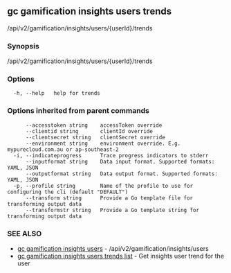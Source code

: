 ## gc gamification insights users trends

/api/v2/gamification/insights/users/{userId}/trends

### Synopsis

/api/v2/gamification/insights/users/{userId}/trends

### Options

```
  -h, --help   help for trends
```

### Options inherited from parent commands

```
      --accesstoken string    accessToken override
      --clientid string       clientId override
      --clientsecret string   clientSecret override
      --environment string    environment override. E.g. mypurecloud.com.au or ap-southeast-2
  -i, --indicateprogress      Trace progress indicators to stderr
      --inputformat string    Data input format. Supported formats: YAML, JSON
      --outputformat string   Data output format. Supported formats: YAML, JSON
  -p, --profile string        Name of the profile to use for configuring the cli (default "DEFAULT")
      --transform string      Provide a Go template file for transforming output data
      --transformstr string   Provide a Go template string for transforming output data
```

### SEE ALSO

* [gc gamification insights users](gc_gamification_insights_users.html)	 - /api/v2/gamification/insights/users
* [gc gamification insights users trends list](gc_gamification_insights_users_trends_list.html)	 - Get insights user trend for the user


